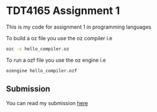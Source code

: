 # TDT4165 Assignment 1
This is my code for assignment 1 in programming languages

To build a oz file you use the oz compiler i.e
```bash
ozc -c hello_compiler.oz
```

To run a ozf file you use the oz engine i.e
```bash
ozengine hello_compiler.ozf
```

## Submission

You can read my submission [here](https://www.overleaf.com/read/vzgfpxtzjszx)
